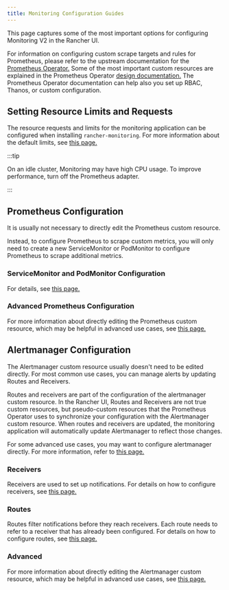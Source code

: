 ```yaml
---
title: Monitoring Configuration Guides
---
```


<head>
  <link rel="canonical" href="https://ranchermanager.docs.rancher.com/how-to-guides/advanced-user-guides/monitoring-v2-configuration-guides"/>
</head>

This page captures some of the most important options for configuring Monitoring V2 in the Rancher UI.

For information on configuring custom scrape targets and rules for Prometheus, please refer to the upstream documentation for the [Prometheus Operator.](https://github.com/prometheus-operator/prometheus-operator) Some of the most important custom resources are explained in the Prometheus Operator [design documentation.](https://github.com/prometheus-operator/prometheus-operator/blob/master/Documentation/design.md) The Prometheus Operator documentation can help also you set up RBAC, Thanos, or custom configuration.

## Setting Resource Limits and Requests

The resource requests and limits for the monitoring application can be configured when installing `rancher-monitoring`. For more information about the default limits, see [this page.](../../../reference-guides/monitoring-v2-configuration/helm-chart-options.md#configuring-resource-limits-and-requests)

:::tip

On an idle cluster, Monitoring may have high CPU usage. To improve performance, turn off the Prometheus adapter.

:::

## Prometheus Configuration

It is usually not necessary to directly edit the Prometheus custom resource.

Instead, to configure Prometheus to scrape custom metrics, you will only need to create a new ServiceMonitor or PodMonitor to configure Prometheus to scrape additional metrics.


### ServiceMonitor and PodMonitor Configuration

For details, see [this page.](../../../reference-guides/monitoring-v2-configuration/servicemonitors-and-podmonitors.md)

### Advanced Prometheus Configuration

For more information about directly editing the Prometheus custom resource, which may be helpful in advanced use cases, see [this page.](advanced-configuration/prometheus.md)

## Alertmanager Configuration

The Alertmanager custom resource usually doesn't need to be edited directly. For most common use cases, you can manage alerts by updating Routes and Receivers.

Routes and receivers are part of the configuration of the alertmanager custom resource. In the Rancher UI, Routes and Receivers are not true custom resources, but pseudo-custom resources that the Prometheus Operator uses to synchronize your configuration with the Alertmanager custom resource. When routes and receivers are updated, the monitoring application will automatically update Alertmanager to reflect those changes.

For some advanced use cases, you may want to configure alertmanager directly. For more information, refer to [this page.](advanced-configuration/alertmanager.md)

### Receivers

Receivers are used to set up notifications. For details on how to configure receivers, see [this page.](../../../reference-guides/monitoring-v2-configuration/receivers.md)
### Routes

Routes filter notifications before they reach receivers. Each route needs to refer to a receiver that has already been configured. For details on how to configure routes, see [this page.](../../../reference-guides/monitoring-v2-configuration/routes.md)

### Advanced

For more information about directly editing the Alertmanager custom resource, which may be helpful in advanced use cases, see [this page.](advanced-configuration/alertmanager.md)